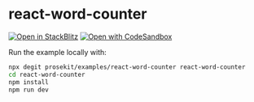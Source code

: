 # react-word-counter

[![Open in StackBlitz](https://developer.stackblitz.com/img/open_in_stackblitz.svg)](https://stackblitz.com/github/prosekit/examples/tree/master/react-word-counter)
[![Open with CodeSandbox](https://assets.codesandbox.io/github/button-edit-lime.svg)](https://codesandbox.io/p/sandbox/github/prosekit/examples/tree/master/react-word-counter)

Run the example locally with:

```bash
npx degit prosekit/examples/react-word-counter react-word-counter
cd react-word-counter
npm install
npm run dev
```
